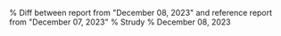 % Diff between report from "December 08, 2023" and reference report from "December 07, 2023"
% Strudy
% December 08, 2023


